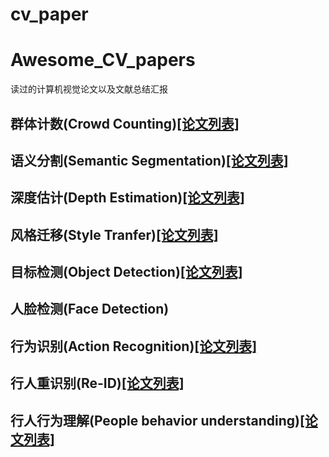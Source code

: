 # cv_paper

# Awesome_CV_papers
读过的计算机视觉论文以及文献总结汇报

## 群体计数(Crowd Counting)[[论文列表]](./Crowd_Counting/crowd_counting_readme.md)

## 语义分割(Semantic Segmentation)[[论文列表]](./Semantic_Segmentation/semantic_segmentation_readme.md)

## 深度估计(Depth Estimation)[[论文列表]](./Depth_Estimation/depth_estimation_readme.md)

## 风格迁移(Style Tranfer)[[论文列表]](./Style_Tranfer/st_readme.md)

## 目标检测(Object Detection)[[论文列表]](./Object_Detection/object_detection_readme.md)

## 人脸检测(Face Detection)

## 行为识别(Action Recognition)[[论文列表]](./Action_Recognition/action_recognition_readme.md)

## 行人重识别(Re-ID)[[论文列表]](./Re-ID/re_id_readme.md)  

## 行人行为理解(People behavior understanding)[[论文列表]](./People_Behavior_Understanding/people_behavior_understanding.md)  
